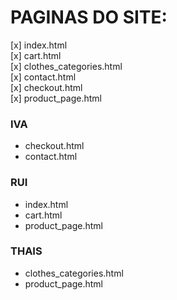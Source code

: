 # PAGINAS DO SITE:

[x] index.html  
[x] cart.html  
[x] clothes_categories.html  
[x] contact.html  
[x] checkout.html  
[x] product_page.html  


### IVA

- checkout.html 
- contact.html 

### RUI

- index.html  
- cart.html  
- product_page.html  

### THAIS

- clothes_categories.html  
- product_page.html  